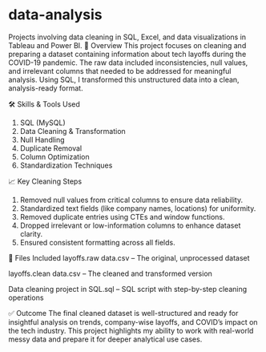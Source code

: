 # data-analysis
Projects involving data cleaning in SQL, Excel, and data visualizations in Tableau and Power BI.
📌 Overview
This project focuses on cleaning and preparing a dataset containing information about tech layoffs during the COVID-19 pandemic. The raw data included inconsistencies, null values, and irrelevant columns that needed to be addressed for meaningful analysis. Using SQL, I transformed this unstructured data into a clean, analysis-ready format.

🛠️ Skills & Tools Used
1) SQL (MySQL)
2) Data Cleaning & Transformation
3) Null Handling
4) Duplicate Removal
5) Column Optimization
6) Standardization Techniques

📈 Key Cleaning Steps
1) Removed null values from critical columns to ensure data reliability.
2) Standardized text fields (like company names, locations) for uniformity.
3) Removed duplicate entries using CTEs and window functions.
4) Dropped irrelevant or low-information columns to enhance dataset clarity.
5) Ensured consistent formatting across all fields.

📂 Files Included
layoffs.raw data.csv – The original, unprocessed dataset

layoffs.clean data.csv – The cleaned and transformed version

Data cleaning project in SQL.sql – SQL script with step-by-step cleaning operations

✅ Outcome
The final cleaned dataset is well-structured and ready for insightful analysis on trends, company-wise layoffs, and COVID’s impact on the tech industry. This project highlights my ability to work with real-world messy data and prepare it for deeper analytical use cases.


